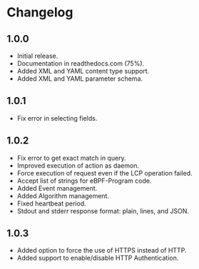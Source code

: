 # Changelog

## 1.0.0

- Initial release.
- Documentation in readthedocs.com (75%).
- Added XML and YAML content type support.
- Added XML and YAML parameter schema.

## 1.0.1

- Fix error in selecting fields.

## 1.0.2

- Fix error to get exact match in query.
- Improved execution of action as daemon.
- Force execution of request even if the LCP operation failed.
- Accept list of strings for eBPF-Program code.
- Added Event management.
- Added Algorithm management.
- Fixed heartbeat period.
- Stdout and stderr response format: plain, lines, and JSON.

## 1.0.3

- Added option to force the use of HTTPS instead of HTTP.
- Added support to enable/disable HTTP Authentication.
